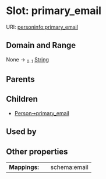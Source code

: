
# Slot: primary_email



URI: [personinfo:primary_email](https://w3id.org/linkml/examples/personinfo/primary_email)


## Domain and Range

None &#8594;  <sub>0..1</sub> [String](types/String.md)

## Parents


## Children

 *  [Person➞primary_email](Person_primary_email.md)

## Used by


## Other properties

|  |  |  |
| --- | --- | --- |
| **Mappings:** | | schema:email |
